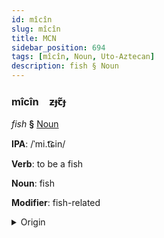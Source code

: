 ```yaml
---
id: mîcîn
slug: mîcîn
title: MCN
sidebar_position: 694
tags: [mîcîn, Noun, Uto-Aztecan]
description: fish § Noun
---
```


### mîcîn&emsp;<span kind="abugida">ƶɟꞇ̃ɟ</span>

*fish* **§** [Noun](../../tags/Noun)

**IPA**: /ˈmi.t͡ɕin/

**Verb**: to be a fish

**Noun**: fish

**Modifier**: fish-related

<details>
    <summary>Origin</summary>
    Nahuatl michin [ˈmi.t͡ʃin]<br/>
    <em>Uto-Aztecan Language Family</em>
</details>